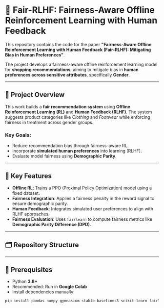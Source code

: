 # 🎯 Fair-RLHF: Fairness-Aware Offline Reinforcement Learning with Human Feedback

This repository contains the code for the paper **"Fairness-Aware Offline Reinforcement Learning with Human Feedback (Fair-RLHF): Mitigating Bias in Human Preferences"**.

The project develops a fairness-aware offline reinforcement learning model for **shopping recommendations**, aiming to mitigate bias in **human preferences across sensitive attributes**, specifically **Gender**.

---

## 📌 Project Overview

This work builds a **fair recommendation system** using **Offline Reinforcement Learning (RL)** and **Human Feedback (RLHF)**. The system suggests product categories like *Clothing* and *Footwear* while enforcing fairness in treatment across gender groups.

### Key Goals:
- Reduce recommendation bias through fairness-aware RL.
- Incorporate **simulated human preferences** into learning (RLHF).
- Evaluate model fairness using **Demographic Parity**.

---

## 🚀 Key Features

- **Offline RL**: Trains a PPO (Proximal Policy Optimization) model using a fixed dataset.
- **Fairness Integration**: Applies a fairness penalty in the reward signal to ensure demographic parity.
- **Human Feedback**: Integrates simulated user preferences to align with RLHF approaches.
- **Fairness Evaluation**: Uses `fairlearn` to compute fairness metrics like **Demographic Parity Difference (DPD)**.

---

## 🗂️ Repository Structure


---

## 🧪 Prerequisites

- Python **3.8+**
- Recommended: Run in **Google Colab**
- Install dependencies manually:

```bash
pip install pandas numpy gymnasium stable-baselines3 scikit-learn fairlearn matplotlib seaborn google-colab
